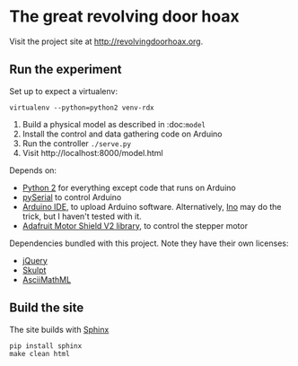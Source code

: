 # The great revolving door hoax #

Visit the project site at http://revolvingdoorhoax.org.

## Run the experiment ##

Set up to expect a virtualenv:

```
virtualenv --python=python2 venv-rdx
```

1. Build a physical model as described in :doc:`model`
2. Install the control and data gathering code on Arduino
3. Run the controller `./serve.py`
4. Visit http://localhost:8000/model.html

Depends on:

* [Python 2] for everything except code that runs on Arduino
* [pySerial] to control Arduino
* [Arduino IDE], to upload Arduino software. Alternatively, [Ino] may do the trick, but I haven't
    tested with it.
* [Adafruit Motor Shield V2 library], to control the stepper motor

Dependencies bundled with this project. Note they have their own licenses:

* [jQuery]
* [Skulpt]
* [AsciiMathML]

## Build the site ##

The site builds with [Sphinx]

```
pip install sphinx
make clean html
```

[Python 2]: https://www.python.org/
[Sphinx]: http://sphinx-doc.org/latest/install.html
[pySerial]: http://pyserial.sourceforge.net/
[Arduino IDE]: http://arduino.cc/en/main/software
[Ino]: http://inotool.org/
[Adafruit Motor Shield V2 library]: https://learn.adafruit.com/adafruit-motor-shield-v2-for-arduino/library-reference
[jQuery]: http://jquery.com/
[Skulpt]: http://www.skulpt.org/
[AsciiMathML]: http://asciimath.org/
